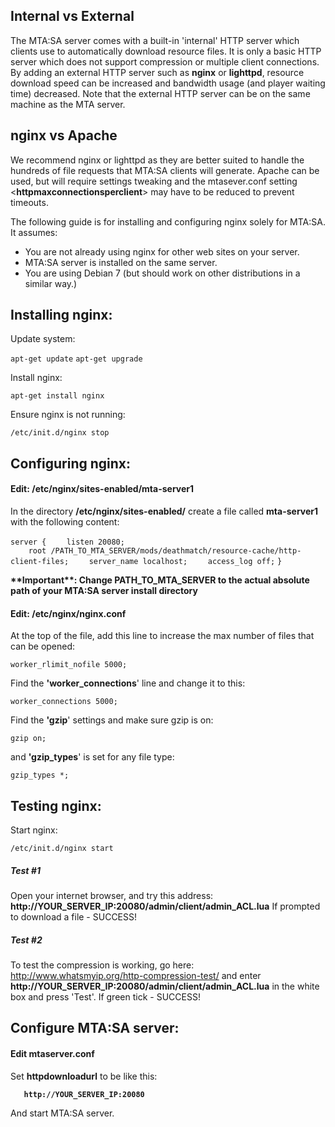 Internal vs External
--------------------

The MTA:SA server comes with a built-in 'internal' HTTP server which clients use to automatically download resource files. It is only a basic HTTP server which does not support compression or multiple client connections. By adding an external HTTP server such as **nginx** or **lighttpd**, resource download speed can be increased and bandwidth usage (and player waiting time) decreased. Note that the external HTTP server can be on the same machine as the MTA server.

nginx vs Apache
---------------

We recommend nginx or lighttpd as they are better suited to handle the hundreds of file requests that MTA:SA clients will generate. Apache can be used, but will require settings tweaking and the mtasever.conf setting &lt;**httpmaxconnectionsperclient**&gt; may have to be reduced to prevent timeouts.

The following guide is for installing and configuring nginx solely for MTA:SA. It assumes:

-   You are not already using nginx for other web sites on your server.
-   MTA:SA server is installed on the same server.
-   You are using Debian 7 (but should work on other distributions in a similar way.)

Installing nginx:
-----------------

Update system:

`apt-get update`
`apt-get upgrade`

Install nginx:

`apt-get install nginx`

Ensure nginx is not running:

`/etc/init.d/nginx stop`

Configuring nginx:
------------------

#### Edit: /etc/nginx/sites-enabled/mta-server1

In the directory **/etc/nginx/sites-enabled/** create a file called **mta-server1** with the following content:

`server {`
`    listen 20080;`
`    root /PATH_TO_MTA_SERVER/mods/deathmatch/resource-cache/http-client-files;`
`    server_name localhost;`
`    access_log off;`
`}`

**\*\*Important\*\*: Change PATH\_TO\_MTA\_SERVER to the actual absolute path of your MTA:SA server install directory**

#### Edit: /etc/nginx/nginx.conf

At the top of the file, add this line to increase the max number of files that can be opened:

`worker_rlimit_nofile 5000;`

Find the **'worker\_connections**' line and change it to this:

`worker_connections 5000;`

Find the **'gzip**' settings and make sure gzip is on:

`gzip on;`

and **'gzip\_types**' is set for any file type:

`gzip_types *;`

Testing nginx:
--------------

Start nginx:

`/etc/init.d/nginx start`

##### Test \#1

Open your internet browser, and try this address: **http://YOUR\_SERVER\_IP:20080/admin/client/admin\_ACL.lua**
If prompted to download a file - SUCCESS!

##### Test \#2

To test the compression is working, go here: <http://www.whatsmyip.org/http-compression-test/> and enter **http://YOUR\_SERVER\_IP:20080/admin/client/admin\_ACL.lua** in the white box and press 'Test'.
If green tick - SUCCESS!

Configure MTA:SA server:
------------------------

#### Edit mtaserver.conf

Set **httpdownloadurl** to be like this:

`   `<httpdownloadurl>**`http://YOUR_SERVER_IP:20080`**</httpdownloadurl>

And start MTA:SA server.
